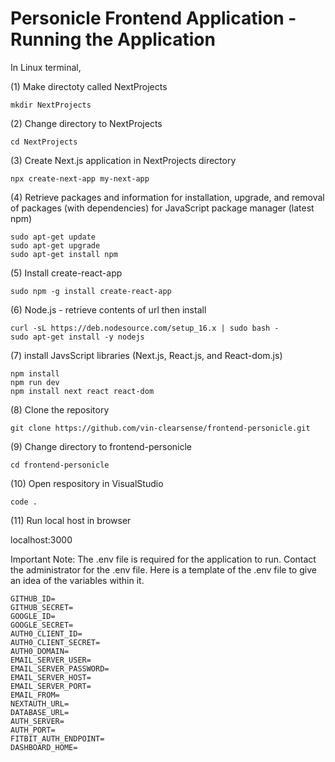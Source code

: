# Personicle Frontend Application - Running the Application

In Linux terminal, 

(1) Make directoty called NextProjects

```mkdir NextProjects```

(2) Change directory to NextProjects

```cd NextProjects```

(3) Create Next.js application in NextProjects directory

```npx create-next-app my-next-app```

(4) Retrieve packages and information for installation, upgrade, and removal of packages (with dependencies) for JavaScript package manager (latest npm)

```
sudo apt-get update
sudo apt-get upgrade
sudo apt-get install npm
```

(5) Install create-react-app

```sudo npm -g install create-react-app```

(6) Node.js - retrieve contents of url then install

```
curl -sL https://deb.nodesource.com/setup_16.x | sudo bash -
sudo apt-get install -y nodejs
```

(7) install JavsScript libraries (Next.js, React.js, and React-dom.js)

```
npm install
npm run dev
npm install next react react-dom
```

(8) Clone the repository

```git clone https://github.com/vin-clearsense/frontend-personicle.git```

(9) Change directory to frontend-personicle

```cd frontend-personicle```

(10) Open respository in VisualStudio

```code .```

(11) Run local host in browser

localhost:3000

Important Note: The .env file is required for the application to run. Contact the administrator for the .env file. Here is a template of the .env file to give an idea of the variables within it. 

```
GITHUB_ID=
GITHUB_SECRET=
GOOGLE_ID=
GOOGLE_SECRET=
AUTH0_CLIENT_ID=
AUTH0_CLIENT_SECRET=
AUTH0_DOMAIN=
EMAIL_SERVER_USER=
EMAIL_SERVER_PASSWORD=
EMAIL_SERVER_HOST=
EMAIL_SERVER_PORT=
EMAIL_FROM=
NEXTAUTH_URL=
DATABASE_URL=
AUTH_SERVER=
AUTH_PORT=
FITBIT_AUTH_ENDPOINT=
DASHBOARD_HOME=
```
